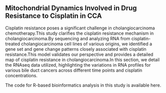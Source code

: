 ## Mitochondrial Dynamics Involved in Drug Resistance to Cisplatin in CCA

Cisplatin resistance poses a significant challenge in cholangiocarcinoma chemotherapy.This study clarifies the cisplatin resistance mechanism in cholangiocarcinoma.By sequencing and analyzing RNA from cisplatin-treated cholangiocarcinoma cell lines of various origins, we identified a gene set and gene change patterns closely associated with cisplatin resistance.This model validates our perspective and provides a detailed map of cisplatin resistance in cholangiocarcinoma.In this section, we detail the RNAseq data utilized, highlighting the variations in RNA profiles for various bile duct cancers across different time points and cisplatin concentrations.

The code for R-based bioinformatics analysis in this study is available here.
